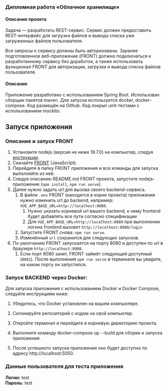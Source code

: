   ### Дипломная работа «Облачное хранилище»

#### Описание проекта

Задача — разработать REST-сервис. Сервис должен предоставить REST-интерфейс для загрузки файлов и вывода 
списка уже загруженных файлов пользователя.

Все запросы к сервису должны быть авторизованы. Заранее подготовленное веб-приложение (FRONT) должно 
подключаться к разработанному сервису без доработок, а также использовать функционал FRONT для 
авторизации, загрузки и вывода списка файлов пользователя.

#### Описание

Приложение разработано с использованием Spring Boot.
Использован сборщик пакетов maven.
Для запуска используется docker, docker-compose.
Код размещён на Github.
Код покрыт unit-тестами с использованием mockito.

## Запуск приложения

### Описание и запуск FRONT
1. Установите nodejs (версия не ниже 19.7.0) на компьютер, следуя [инструкции](https://nodejs.org/ru/download/current/).
2. Скачайте [FRONT](./netology-diplom-frontend) (JavaScript).
3. Перейдите в папку FRONT приложения и все команды для запуска выполняйте из неё.
4. Следуя описанию README.md FRONT проекта, запустите nodejs-приложение (`npm install`, `npm run serve`).
5. Далее нужно задать url для вызова своего backend-сервиса.
    1. В файле `.env` FRONT (находится в корне проекта) приложения нужно изменить url до backend, например: `VUE_APP_BASE_URL=http://localhost:8080`.
        1. Нужно указать корневой url вашего backend, к нему frontend будет добавлять все пути согласно спецификации
        2. Для `VUE_APP_BASE_URL=http://localhost:8080` при выполнении логина frontend вызовет `http://localhost:8080/login`
    2. Запустите FRONT снова: `npm run serve`.
    3. Изменённый `url` сохранится для следующих запусков.
6. По умолчанию FRONT запускается на порту 8080 и доступен по url в браузере `http://localhost:8080`.
    1. Если порт 8080 занят, FRONT займёт следующий доступный (`8081`). После выполнения `npm run serve` в терминале вы увидите, на каком порту он запустился.


### Запуск BACKEND через Docker:

Для запуска приложения с использованием Docker и Docker Compose, следуйте инструкциям ниже:

1. Убедитесь, что Docker установлен на вашем компьютере. 

2. Склонируйте репозиторий с кодом на свой компьютер. 

3. Откройте терминал и перейдите в корневую директорию проекта. 

4. Выполните команду docker-compose up --build для сборки и запуска приложения. 

5. После успешного запуска приложения оно будет доступно по адресу http://localhost:5050. 

### Данные пользователя для теста приложения
**Логин:**    test  
**Пароль:**   test
